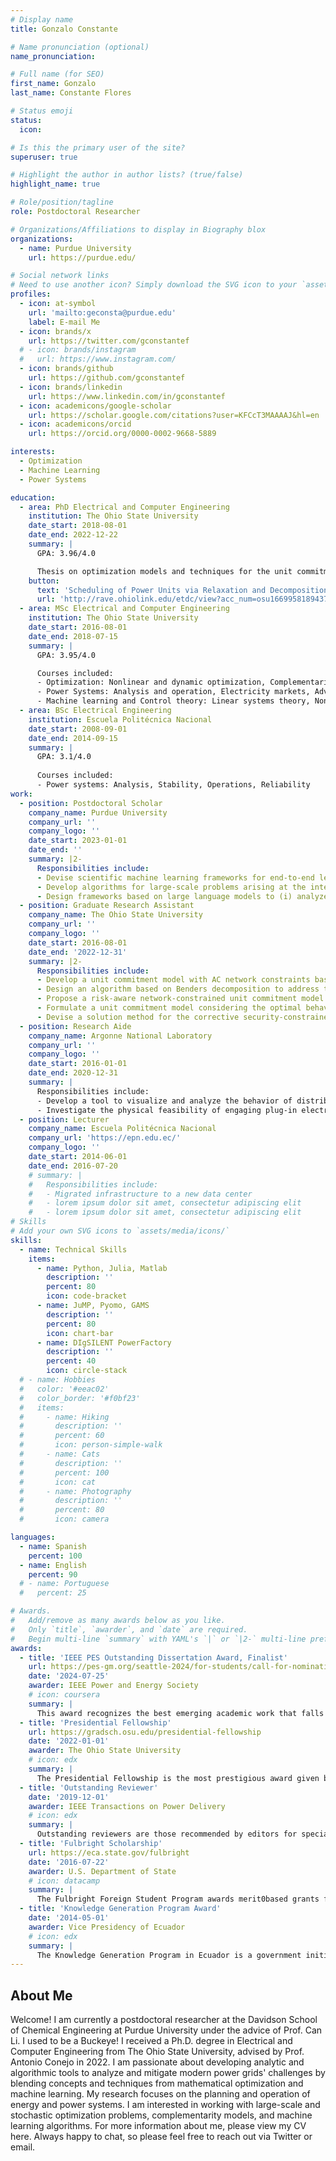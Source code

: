 ```yaml
---
# Display name
title: Gonzalo Constante

# Name pronunciation (optional)
name_pronunciation:

# Full name (for SEO)
first_name: Gonzalo
last_name: Constante Flores

# Status emoji
status:
  icon: 

# Is this the primary user of the site?
superuser: true

# Highlight the author in author lists? (true/false)
highlight_name: true

# Role/position/tagline
role: Postdoctoral Researcher

# Organizations/Affiliations to display in Biography blox
organizations:
  - name: Purdue University
    url: https://purdue.edu/

# Social network links
# Need to use another icon? Simply download the SVG icon to your `assets/media/icons/` folder.
profiles:
  - icon: at-symbol
    url: 'mailto:geconsta@purdue.edu'
    label: E-mail Me
  - icon: brands/x
    url: https://twitter.com/gconstantef
  # - icon: brands/instagram
  #   url: https://www.instagram.com/
  - icon: brands/github
    url: https://github.com/gconstantef
  - icon: brands/linkedin
    url: https://www.linkedin.com/in/gconstantef
  - icon: academicons/google-scholar
    url: https://scholar.google.com/citations?user=KFCcT3MAAAAJ&hl=en
  - icon: academicons/orcid
    url: https://orcid.org/0000-0002-9668-5889

interests:
  - Optimization
  - Machine Learning
  - Power Systems

education:
  - area: PhD Electrical and Computer Engineering
    institution: The Ohio State University
    date_start: 2018-08-01
    date_end: 2022-12-22
    summary: |
      GPA: 3.96/4.0

      Thesis on optimization models and techniques for the unit commitment problem of modern energy systems. Supervised by [Prof Antonio J. Conejo](https://u.osu.edu/conejo.1/). Presented papers at 4 conferences with 13 manuscripts being published in power systems and operations research journals including IEEE Transactions on Power Systems, Proceedings of the IEEE, European Journal of Operational Research, International Journal of Electrical Power & Energy Systems.
    button:
      text: 'Scheduling of Power Units via Relaxation and Decomposition'
      url: 'http://rave.ohiolink.edu/etdc/view?acc_num=osu1669958189437929'
  - area: MSc Electrical and Computer Engineering
    institution: The Ohio State University
    date_start: 2016-08-01
    date_end: 2018-07-15
    summary: |
      GPA: 3.95/4.0

      Courses included:
      - Optimization: Nonlinear and dynamic optimization, Complementarity models, Decomposition techniques, Stochastic optimization
      - Power Systems: Analysis and operation, Electricity markets, Advanced topics in power systems, Advanced topics in sustainable energy
      - Machine learning and Control theory: Linear systems theory, Nonlinear systems theory, Robust control, Reinforcement learning, Machine Learning
  - area: BSc Electrical Engineering
    institution: Escuela Politécnica Nacional
    date_start: 2008-09-01
    date_end: 2014-09-15
    summary: |
      GPA: 3.1/4.0
      
      Courses included:
      - Power systems: Analysis, Stability, Operations, Reliability
work:
  - position: Postdoctoral Scholar
    company_name: Purdue University
    company_url: ''
    company_logo: ''
    date_start: 2023-01-01
    date_end: ''
    summary: |2-
      Responsibilities include:
      - Devise scientific machine learning frameworks for end-to-end learning of optimization problems satisfying hard constraints and providing strong provable bounds.
      - Develop algorithms for large-scale problems arising at the integration of planning and operation decisions of highly electrified chemical industries.
      - Design frameworks based on large language models to (i) analyze solutions and repair infeasible optimization problems and (ii) detect, identify, and diagnose faults in industrial processes.
  - position: Graduate Research Assistant
    company_name: The Ohio State University
    company_url: ''
    company_logo: ''
    date_start: 2016-08-01
    date_end: '2022-12-31'
    summary: |2-
      Responsibilities include:
      - Develop a unit commitment model with AC network constraints based on a second-order conic relaxation of the power flow equations and an algorithm to achieve an AC feasible solution.
      - Design an algorithm based on Benders decomposition to address the AC network-constrained unit commitment problem of large-scale power systems.
      - Propose a risk-aware network-constrained unit commitment model and an algorithm based on decomposition techniques to address the solution of large-scale power grids.
      - Formulate a unit commitment model considering the optimal behavior of the natural-gas market and a solution method for large-scale systems based on an outer approximation algorithm.
      - Devise a solution method for the corrective security-constrained unit commitment problem for large-scale power systems using a hybrid decomposition and a Kron-based network reduction technique.
  - position: Research Aide
    company_name: Argonne National Laboratory
    company_url: ''
    company_logo: ''
    date_start: 2016-01-01
    date_end: 2020-12-31
    summary: |
      Responsibilities include:
      - Develop a tool to visualize and analyze the behavior of distribution networks based on a component-based aggregate load model.
      - Investigate the physical feasibility of engaging plug-in electric vehicles to support a power grid with increasing renewable energy.
  - position: Lecturer
    company_name: Escuela Politécnica Nacional
    company_url: 'https://epn.edu.ec/'
    company_logo: ''
    date_start: 2014-06-01
    date_end: 2016-07-20
    # summary: |
    #   Responsibilities include:
    #   - Migrated infrastructure to a new data center
    #   - lorem ipsum dolor sit amet, consectetur adipiscing elit
    #   - lorem ipsum dolor sit amet, consectetur adipiscing elit
# Skills
# Add your own SVG icons to `assets/media/icons/`
skills:
  - name: Technical Skills
    items:
      - name: Python, Julia, Matlab
        description: ''
        percent: 80
        icon: code-bracket
      - name: JuMP, Pyomo, GAMS
        description: ''
        percent: 80
        icon: chart-bar
      - name: DIgSILENT PowerFactory
        description: ''
        percent: 40
        icon: circle-stack
  # - name: Hobbies
  #   color: '#eeac02'
  #   color_border: '#f0bf23'
  #   items:
  #     - name: Hiking
  #       description: ''
  #       percent: 60
  #       icon: person-simple-walk
  #     - name: Cats
  #       description: ''
  #       percent: 100
  #       icon: cat
  #     - name: Photography
  #       description: ''
  #       percent: 80
  #       icon: camera

languages:
  - name: Spanish
    percent: 100
  - name: English
    percent: 90
  # - name: Portuguese
  #   percent: 25

# Awards.
#   Add/remove as many awards below as you like.
#   Only `title`, `awarder`, and `date` are required.
#   Begin multi-line `summary` with YAML's `|` or `|2-` multi-line prefix and indent 2 spaces below.
awards:
  - title: 'IEEE PES Outstanding Dissertation Award, Finalist'
    url: https://pes-gm.org/seattle-2024/for-students/call-for-nominations-outstanding-doctoral-dissertation
    date: '2024-07-25'
    awarder: IEEE Power and Energy Society
    # icon: coursera
    summary: |
      This award recognizes the best emerging academic work that falls under the scope and enhances the mission of the IEEE Power and Energy Society.
  - title: 'Presidential Fellowship'
    url: https://gradsch.osu.edu/presidential-fellowship
    date: '2022-01-01'
    awarder: The Ohio State University
    # icon: edx
    summary: |
      The Presidential Fellowship is the most prestigious award given by the Graduate School to recognize the outstanding scholarly accomplishments and potential of graduate students entering the final phase of their dissertation research or terminal degree project.
  - title: 'Outstanding Reviewer'
    date: '2019-12-01'
    awarder: IEEE Transactions on Power Delivery
    # icon: edx
    summary: |
      Outstanding reviewers are those recommended by editors for special recognition due to their exceptional review work.
  - title: 'Fulbright Scholarship'
    url: https://eca.state.gov/fulbright
    date: '2016-07-22'
    awarder: U.S. Department of State
    # icon: datacamp
    summary: |
      The Fulbright Foreign Student Program awards merit0based grants for graduate students, young professionals and artists from abroad to study and conduct research in the United States.
  - title: 'Knowledge Generation Program Award'
    date: '2014-05-01'
    awarder: Vice Presidency of Ecuador
    # icon: edx
    summary: |
      The Knowledge Generation Program in Ecuador is a government initiative aimed at promoting research, science, technology, and innovation in the country. It focuses on strengthening national research and development capacities by supporting projects in strategic areas. The program provides funding, scholarships, and technical assistance to the best undergraduate students in higher education institutions.
---
```


## About Me

Welcome! I am currently a postdoctoral researcher at the Davidson School of Chemical Engineering at Purdue University under the advice of Prof. Can Li. I used to be a Buckeye! I received a Ph.D. degree in Electrical and Computer Engineering from The Ohio State University, advised by Prof. Antonio Conejo in 2022.
I am passionate about developing analytic and algorithmic tools to analyze and mitigate modern power grids' challenges by blending concepts and techniques from mathematical optimization and machine learning. My research focuses on the planning and operation of energy and power systems. I am interested in working with large-scale and stochastic optimization problems, complementarity models, and machine learning algorithms.
For more information about me, please view my CV here. Always happy to chat, so please feel free to reach out via Twitter or email.